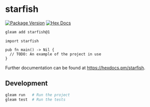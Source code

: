 # starfish

[![Package Version](https://img.shields.io/hexpm/v/starfish)](https://hex.pm/packages/starfish)
[![Hex Docs](https://img.shields.io/badge/hex-docs-ffaff3)](https://hexdocs.pm/starfish/)

```sh
gleam add starfish@1
```
```gleam
import starfish

pub fn main() -> Nil {
  // TODO: An example of the project in use
}
```

Further documentation can be found at <https://hexdocs.pm/starfish>.

## Development

```sh
gleam run   # Run the project
gleam test  # Run the tests
```
